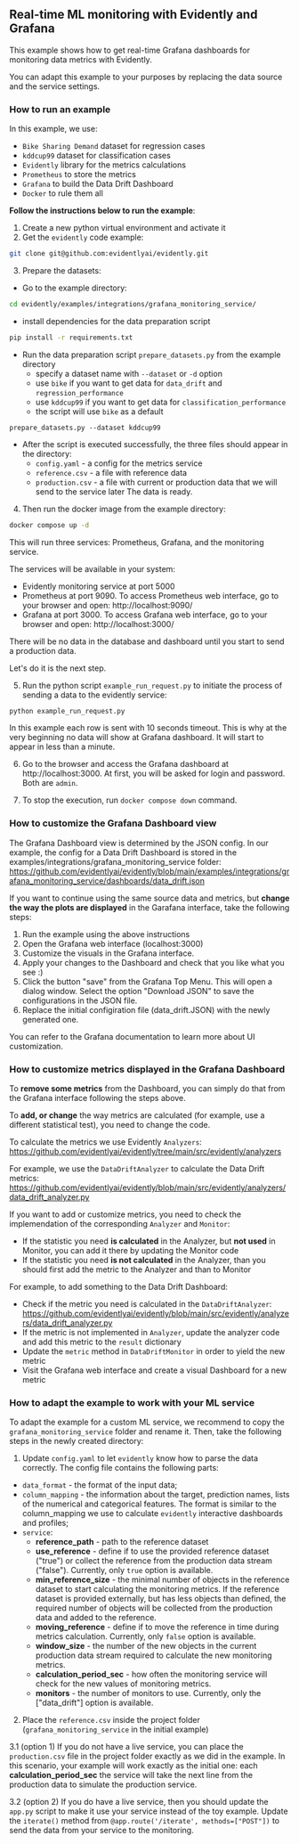 ## Real-time ML monitoring with Evidently and Grafana

This example shows how to get real-time Grafana dashboards for monitoring data metrics with Evidently. 

You can adapt this example to your purposes by replacing the data source and the service settings. 

### How to run an example

In this example, we use: 
* `Bike Sharing Demand` dataset for regression cases
* `kddcup99` dataset for classification cases
* `Evidently` library for the metrics calculations
* `Prometheus` to store the metrics
* `Grafana` to build the Data Drift Dashboard
* `Docker` to rule them all

**Follow the instructions below to run the example**:
1. Create a new python virtual environment and activate it
2. Get the `evidently` code example:
 ```bash
git clone git@github.com:evidentlyai/evidently.git
```
3. Prepare the datasets:
- Go to the example directory:
```bash
cd evidently/examples/integrations/grafana_monitoring_service/
```
- install dependencies for the data preparation script
```bash
pip install -r requirements.txt
```
- Run the data preparation script `prepare_datasets.py` from the example directory 
  - specify a dataset name with `--dataset` or `-d` option  
  - use `bike` if you want to get data for `data_drift` and `regression_performance`
  - use `kddcup99` if you want to get data for `classification_performance`
  - the script will use `bike` as a default
```
prepare_datasets.py --dataset kddcup99
```
- After the script is executed successfully, the three files should appear in the directory: 
  - `config.yaml` - a config for the metrics service
  - `reference.csv` - a file with reference data
  - `production.csv` - a file with current or production data that we will send to the service later
The data is ready.
4. Then run the docker image from the example directory:
```bash
docker compose up -d
```

This will run three services: Prometheus, Grafana, and the monitoring service.

The services will be available in your system: 
  - Evidently monitoring service at port 5000
  - Prometheus at port 9090. To access Prometheus web interface, go to your browser and open: http://localhost:9090/
  - Grafana at port 3000. To access Grafana web interface, go to your browser and open: http://localhost:3000/
 

There will be no data in the database and dashboard until you start to send a production data.

Let's do it is the next step.

5. Run the python script `example_run_request.py` to initiate the process of sending a data to the evidently service:
```bash
python example_run_request.py
```

In this example each row is sent with 10 seconds timeout. This is why at the very beginning no data will show at Grafana dashboard. It will start to appear in less than a minute.

6. Go to the browser and access the Grafana dashboard at http://localhost:3000. At first, you will be asked for login and password. Both are `admin`. 

7. To stop the execution, run ```docker compose down``` command.

### How to customize the Grafana Dashboard view 

The Grafana Dashboard view is determined by the JSON config. In our example, the config for a Data Drift Dashboard is stored in the examples/integrations/grafana_monitoring_service folder: https://github.com/evidentlyai/evidently/blob/main/examples/integrations/grafana_monitoring_service/dashboards/data_drift.json

If you want to continue using the same source data and metrics, but **change the way the plots are displayed** in the Garafana interface, take the following steps:

1. Run the example using the above instructions
2. Open the Grafana web interface (localhost:3000)
3. Customize the visuals in the Grafana interface. 
4. Apply your changes to the Dashboard and check that you like what you see :)
5. Click the button "save" from the Grafana Top Menu. This will open a dialog window. Select the option "Download JSON" to save the configurations in the JSON file.
6. Replace the initial configiration file (data_drift.JSON) with the newly generated one.

You can refer to the Grafana documentation to learn more about UI customization.  

### How to customize metrics displayed in the Grafana Dashboard 

To **remove some metrics** from the Dashboard, you can simply do that from the Grafana interface following the steps above. 

To **add, or change** the way metrics are calculated (for example, use a different statistical test), you need to change the code.

To calculate the metrics we use Evidently ```Analyzers```: https://github.com/evidentlyai/evidently/tree/main/src/evidently/analyzers 

For example, we use the ```DataDriftAnalyzer``` to calculate the Data Drift metrics: https://github.com/evidentlyai/evidently/blob/main/src/evidently/analyzers/data_drift_analyzer.py

If you want to add or customize metrics, you need to check the implemendation of the corresponding ```Analyzer``` and ```Monitor```:
- If the statistic you need **is calculated** in the Analyzer, but **not used** in Monitor, you can add it there by updating the Monitor code
- If the statistic you need **is not calculated** in the Analyzer, than you should first add the metric to the Analyzer and than to Monitor

For example, to add something to the Data Drift Dashboard: 
- Check if the metric you need is calculated in the ```DataDriftAnalyzer```: https://github.com/evidentlyai/evidently/blob/main/src/evidently/analyzers/data_drift_analyzer.py
- If the metric is not implemented in ```Analyzer```, update the analyzer code and add this metric to the ```result``` dictionary
- Update the ```metric``` method in ```DataDriftMonitor``` in order to yield the new metric 
- Visit the Grafana web interface and create a visual Dashboard for a new metric

### How to adapt the example to work with your ML service

To adapt the example for a custom ML service, we recommend to copy the ```grafana_monitoring_service``` folder and rename it. 
Then, take the following steps in the newly created directory:

1. Update ```config.yaml``` to let ```evidently``` know how to parse the data correctly. The config file contains the following parts:
* ```data_format``` - the format of the input data;
* ```column_mapping``` -  the information about the target, prediction names, lists of the numerical and categorical features. The format is similar to the column_mapping we use to calculate ```evidently``` interactive dashboards and profiles;
* ```service```:
  * **reference_path** - path to the reference dataset
  * **use_reference** - define if to use the provided reference dataset ("true") or collect the reference from the production data stream ("false"). Currently, only ```true``` option is available.
  * **min_reference_size** - the minimal number of objects in the reference dataset to start calculating the monitoring metrics. If the reference dataset is provided externally, but has less objects than defined, the required number of objects will be collected from the production data and added to the reference.  
  * **moving_reference** - define if to move the reference in time during metrics calculation. Currently, only ```false``` option is available.
  * **window_size** - the number of the new objects in the current production data stream required to calculate the new monitoring metrics.
  * **calculation_period_sec** - how often the monitoring service will check for the new values of monitoring metrics.
  * **monitors** - the number of monitors to use. Currently, only the ["data_drift"] option is available.

2. Place the ```reference.csv``` inside the project folder (```grafana_monitoring_service``` in the initial example)

3.1 (option 1) If you do not have a live service, you can place the ```production.csv``` file in the project folder exactly as we did in the example. In this scenario, your example will work exactly as the initial one: each **calculation_period_sec** the service will take the next line from the production data to simulate the production service. 

3.2 (option 2) If you do have a live service, then you should update the ```app.py``` script to make it use your service instead of the toy example. Update the ```iterate()``` method from ```@app.route('/iterate', methods=["POST"])``` to send the data from your service to the monitoring.

